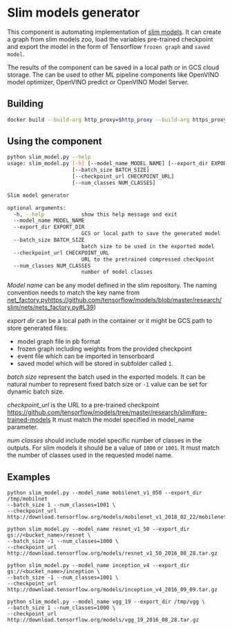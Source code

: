 # Slim models generator

This component is automating implementation of [slim models](https://github.com/tensorflow/models/blob/master/research/slim).
It can create a graph from slim models zoo, load the variables pre-trained checkpoint and export the model in the form
of Tensorflow `frozen graph` and `saved model`.

The results of the component can be saved in a local path or in GCS cloud storage. The can be used to other ML pipeline
components like OpenVINO model optimizer, OpenVINO predict or OpenVINO Model Server.

## Building

```bash
docker build --build-arg http_proxy=$http_proxy --build-arg https_proxy=$https_proxy .
```

## Using the component

```bash
python slim_model.py --help
usage: slim_model.py [-h] [--model_name MODEL_NAME] [--export_dir EXPORT_DIR]
                     [--batch_size BATCH_SIZE]
                     [--checkpoint_url CHECKPOINT_URL]
                     [--num_classes NUM_CLASSES]

Slim model generator

optional arguments:
  -h, --help            show this help message and exit
  --model_name MODEL_NAME
  --export_dir EXPORT_DIR
                        GCS or local path to save the generated model
  --batch_size BATCH_SIZE
                        batch size to be used in the exported model
  --checkpoint_url CHECKPOINT_URL
                        URL to the pretrained compressed checkpoint
  --num_classes NUM_CLASSES
                        number of model classes
```

_Model name_ can be any model defined in the slim repository. The naming convention needs to match the key name from
[net_factory.py]()https://github.com/tensorflow/models/blob/master/research/slim/nets/nets_factory.py#L39)

_export dir_ can be a local path in the container or it might be GCS path to store generated files:

- model graph file in pb format
- frozen graph including weights from the provided checkpoint
- event file which can be imported in tensorboard
- saved model which will be stored in subfolder called `1`.

_batch size_ represent the batch used in the exported models. It can be natural number to represent fixed batch size
or `-1` value can be set for dynamic batch size.

_checkpoint_url_ is the URL to a pre-trained checkpoint https://github.com/tensorflow/models/tree/master/research/slim#pre-trained-models
It must match the model specified in model_name parameter.

_num classes_ should include model specific number of classes in the outputs. For slim models it should be a value
of `1000` or `1001`. It must match the number of classes used in the requested model name.

## Examples

```
python slim_model.py --model_name mobilenet_v1_050 --export_dir /tmp/mobilnet
--batch_size 1 --num_classes=1001 \
--checkpoint_url http://download.tensorflow.org/models/mobilenet_v1_2018_02_22/mobilenet_v1_0.5_160.tgz

python slim_model.py --model_name resnet_v1_50 --export_dir gs://<bucket_name>/resnet \
--batch_size -1 --num_classes=1000 \
--checkpoint_url http://download.tensorflow.org/models/resnet_v1_50_2016_08_28.tar.gz

python slim_model.py --model_name inception_v4 --export_dir gs://<bucket_name>/inception \
--batch_size -1 --num_classes=1001 \
--checkpoint_url http://download.tensorflow.org/models/inception_v4_2016_09_09.tar.gz

python slim_model.py --model_name vgg_19 --export_dir /tmp/vgg \
--batch_size 1 --num_classes=1000 \
--checkpoint_url http://download.tensorflow.org/models/vgg_19_2016_08_28.tar.gz
```
